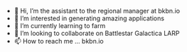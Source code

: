 - 👋 Hi, I’m the assistant to the regional manager at bkbn.io
- 👀 I’m interested in generating amazing applications
- 🌱 I’m currently learning to farm
- 💞️ I’m looking to collaborate on Battlestar Galactica LARP
- 📫 How to reach me ... bkbn.io
